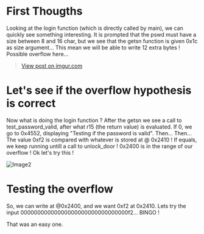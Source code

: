 # First Thougths

Looking at the login function (which is directly called by main), we can quickly see something interesting. It is prompted that the pswd must have a size between 8 and 16 char, but we see that the getsn function is given 0x1c as size argument...
This mean we will be able to write 12 extra bytes ! Possible overflow here...

<blockquote class="imgur-embed-pub" lang="en" data-id="jCmOqyO"><a href="https://imgur.com/jCmOqyO">View post on imgur.com</a></blockquote><script async src="//s.imgur.com/min/embed.js" charset="utf-8"></script>

# Let's see if the overflow hypothesis is correct

Now what is doing the login function ?
After the getsn we see a call to test_password_valid, after what r15 (the return value) is evaluated. If 0, we go to 0x4552, displaying "Testing if the password is valid". Then...
Then... The value 0xf2 is compared with whatever is stored at @ 0x2410 ! If equals, we keep running untill a call to unlock_door  ! 0x2400 is in the range of our overflow ! Ok let's try this !

![Image2](https://imgur.com/dPlaBTS)

# Testing the overflow

So, we can write at @0x2400, and we want 0xf2 at 0x2410. Lets try the input 00000000000000000000000000000000f2...
BINGO !

That was an easy one.
